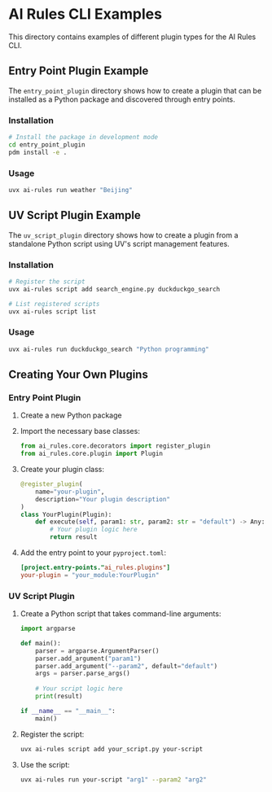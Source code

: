 # AI Rules CLI Examples

This directory contains examples of different plugin types for the AI Rules CLI.

## Entry Point Plugin Example

The `entry_point_plugin` directory shows how to create a plugin that can be installed as a Python package and discovered through entry points.

### Installation

```bash
# Install the package in development mode
cd entry_point_plugin
pdm install -e .
```

### Usage

```bash
uvx ai-rules run weather "Beijing"
```

## UV Script Plugin Example

The `uv_script_plugin` directory shows how to create a plugin from a standalone Python script using UV's script management features.

### Installation

```bash
# Register the script
uvx ai-rules script add search_engine.py duckduckgo_search

# List registered scripts
uvx ai-rules script list
```

### Usage

```bash
uvx ai-rules run duckduckgo_search "Python programming"
```

## Creating Your Own Plugins

### Entry Point Plugin

1. Create a new Python package
2. Import the necessary base classes:
   ```python
   from ai_rules.core.decorators import register_plugin
   from ai_rules.core.plugin import Plugin
   ```

3. Create your plugin class:
   ```python
   @register_plugin(
       name="your-plugin",
       description="Your plugin description"
   )
   class YourPlugin(Plugin):
       def execute(self, param1: str, param2: str = "default") -> Any:
           # Your plugin logic here
           return result
   ```

4. Add the entry point to your `pyproject.toml`:
   ```toml
   [project.entry-points."ai_rules.plugins"]
   your-plugin = "your_module:YourPlugin"
   ```

### UV Script Plugin

1. Create a Python script that takes command-line arguments:
   ```python
   import argparse

   def main():
       parser = argparse.ArgumentParser()
       parser.add_argument("param1")
       parser.add_argument("--param2", default="default")
       args = parser.parse_args()
       
       # Your script logic here
       print(result)

   if __name__ == "__main__":
       main()
   ```

2. Register the script:
   ```bash
   uvx ai-rules script add your_script.py your-script
   ```

3. Use the script:
   ```bash
   uvx ai-rules run your-script "arg1" --param2 "arg2"
   ```
